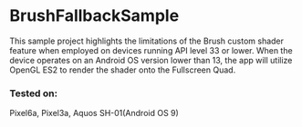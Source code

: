 # BrushFallbackSample
This sample project highlights the limitations of the Brush custom shader feature when employed on devices running API level 33 or lower. When the device operates on an Android OS version lower than 13, the app will utilize OpenGL ES2 to render the shader onto the Fullscreen Quad.<br>

### Tested on:
Pixel6a, Pixel3a, Aquos SH-01(Android OS 9)
